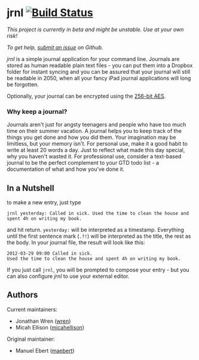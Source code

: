 jrnl [![Build Status](https://travis-ci.com/jrnl-plus/jrnl-plus.svg?branch=master)](https://travis-ci.com/jrnl-plus/jrnl-plus)
====

_This project is currently in beta and might be unstable. Use at your own risk!_

_To get help, [submit an issue](https://github.com/jrnl-org/jrnl/issues/new) on Github._

*jrnl* is a simple journal application for your command line. Journals are stored as human readable plain text files - you can put them into a Dropbox folder for instant syncing and you can be assured that your journal will still be readable in 2050, when all your fancy iPad journal applications will long be forgotten.

Optionally, your journal can be encrypted using the [256-bit AES](http://en.wikipedia.org/wiki/Advanced_Encryption_Standard).

### Why keep a journal?

Journals aren't just for angsty teenagers and people who have too much time on their summer vacation. A journal helps you to keep track of the things you get done and how you did them. Your imagination may be limitless, but your memory isn't. For personal use, make it a good habit to write at least 20 words a day. Just to reflect what made this day special, why you haven't wasted it. For professional use, consider a text-based journal to be the perfect complement to your GTD todo list - a documentation of what and how you've done it.

In a Nutshell
-------------

to make a new entry, just type

    jrnl yesterday: Called in sick. Used the time to clean the house and spent 4h on writing my book.

and hit return. `yesterday:` will be interpreted as a timestamp. Everything until the first sentence mark (`.?!`) will be interpreted as the title, the rest as the body. In your journal file, the result will look like this:

    2012-03-29 09:00 Called in sick.
    Used the time to clean the house and spent 4h on writing my book.

If you just call `jrnl`, you will be prompted to compose your entry - but you can also configure _jrnl_ to use your external editor.

Authors
-------
Current maintainers:

 * Jonathan Wren ([wren](https://github.com/wren))
 * Micah Ellison ([micahellison](https://github.com/micahellison))

Original maintainer:

 * Manuel Ebert ([maebert](https://github.com/maebert))
